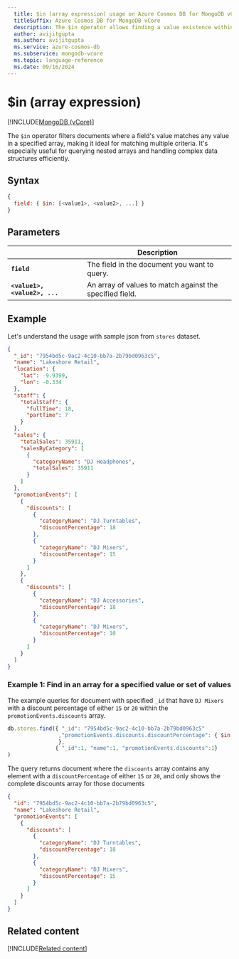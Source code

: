 ```yaml
---
  title: $in (array expression) usage on Azure Cosmos DB for MongoDB vCore
  titleSuffix: Azure Cosmos DB for MongoDB vCore
  description: The $in operator allows finding a value existence within an array.
  author: avijitgupta
  ms.author: avijitgupta
  ms.service: azure-cosmos-db
  ms.subservice: mongodb-vcore
  ms.topic: language-reference
  ms.date: 09/16/2024
---
```


# $in (array expression)

[!INCLUDE[MongoDB (vCore)](~/reusable-content/ce-skilling/azure/includes/cosmos-db/includes/appliesto-mongodb-vcore.md)]

The `$in` operator filters documents where a field's value matches any value in a specified array, making it ideal for matching multiple criteria. It's especially useful for querying nested arrays and handling complex data structures efficiently.

## Syntax

```javascript
{
  field: { $in: [<value1>, <value2>, ...] }
}
```

## Parameters

| | Description |
| --- | --- |
| **`field`** | The field in the document you want to query. |
| **`<value1>, <value2>, ...`** | An array of values to match against the specified field. |

## Example

Let's understand the usage with sample json from `stores` dataset.

```json
{
  "_id": "7954bd5c-9ac2-4c10-bb7a-2b79bd0963c5",
  "name": "Lakeshore Retail",
  "location": {
    "lat": -9.9399,
    "lon": -0.334
  },
  "staff": {
    "totalStaff": {
      "fullTime": 18,
      "partTime": 7
    }
  },
  "sales": {
    "totalSales": 35911,
    "salesByCategory": [
      {
        "categoryName": "DJ Headphones",
        "totalSales": 35911
      }
    ]
  },
  "promotionEvents": [
    {
      "discounts": [
        {
          "categoryName": "DJ Turntables",
          "discountPercentage": 18
        },
        {
          "categoryName": "DJ Mixers",
          "discountPercentage": 15
        }
      ]
    },
    {
      "discounts": [
        {
          "categoryName": "DJ Accessories",
          "discountPercentage": 18
        },
        {
          "categoryName": "DJ Mixers",
          "discountPercentage": 10
        }
      ]
    }
  ]
}
```

### Example 1: Find in an array for a specified value or set of values

The example queries for document with specified `_id` that have `DJ Mixers` with a discount percentage of either `15` or `20` within the `promotionEvents.discounts` array.

```javascript
db.stores.find({ "_id": "7954bd5c-9ac2-4c10-bb7a-2b79bd0963c5"
                ,"promotionEvents.discounts.discountPercentage": { $in: [15, 20] }
                },
               { "_id":1, "name":1, "promotionEvents.discounts":1}
)
```

The query returns document where the `discounts` array contains any element with a `discountPercentage` of either `15` or `20`, and only shows the complete discounts array for those documents

```json
{
  "id": "7954bd5c-9ac2-4c10-bb7a-2b79bd0963c5",
  "name": "Lakeshore Retail",
  "promotionEvents": [
    {
      "discounts": [
        {
          "categoryName": "DJ Turntables",
          "discountPercentage": 18
        },
        {
          "categoryName": "DJ Mixers",
          "discountPercentage": 15
        }
      ]
    }
  ]
}
```

## Related content

[!INCLUDE[Related content](../includes/related-content.md)]
